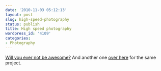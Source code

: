 ```yaml
---
date: '2010-11-03 05:12:13'
layout: post
slug: high-speed-photography
status: publish
title: High speed photography
wordpress_id: '4109'
categories:
- Photography
---
```


[Will you ever not be awesome?](http://modernistcuisine.com/2010/11/high-speed-video-phantom-v-12-1/)  And another one [over here](http://www.youtube.com/watch?v=6Qhh2rwIeuo) for the same project.
